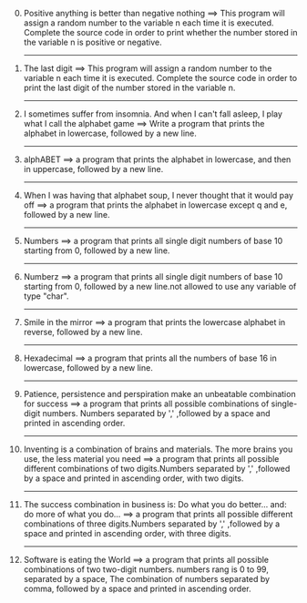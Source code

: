 0. Positive anything is better than negative nothing ==> This program will assign a random number to the variable n each time it is executed. Complete the source code in order to print whether the number stored in the variable n is positive or negative.<hr>
1. The last digit ==> This program will assign a random number to the variable n each time it is executed. Complete the source code in order to print the last digit of the number stored in the variable n.<hr>
2. I sometimes suffer from insomnia. And when I can't fall asleep, I play what I call the alphabet game ==> Write a program that prints the alphabet in lowercase, followed by a new line.<hr>
3. alphABET ==> a program that prints the alphabet in lowercase, and then in uppercase, followed by a new line.<hr>
4. When I was having that alphabet soup, I never thought that it would pay off ==> a program that prints the alphabet in lowercase except q and e, followed by a new line.<hr>
5. Numbers ==> a program that prints all single digit numbers of base 10 starting from 0, followed by a new line.<hr>
6. Numberz ==> a program that prints all single digit numbers of base 10 starting from 0, followed by a new line.not allowed to use any variable of type "char".<hr>
7. Smile in the mirror ==> a program that prints the lowercase alphabet in reverse, followed by a new line.<hr>
8. Hexadecimal ==> a program that prints all the numbers of base 16 in lowercase, followed by a new line.<hr>
9. Patience, persistence and perspiration make an unbeatable combination for success ==>  a program that prints all possible combinations of single-digit numbers. Numbers separated by ',' ,followed by a space and printed in ascending order.<hr>
10. Inventing is a combination of brains and materials. The more brains you use, the less material you need ==> a program that prints all possible different combinations of two digits.Numbers separated by ',' ,followed by a space and printed in ascending order, with two digits.<hr>
11. The success combination in business is: Do what you do better... and: do more of what you do... ==> a program that prints all possible different combinations of three digits.Numbers separated by ',' ,followed by a space and printed in ascending order, with three digits.<hr>
12. Software is eating the World ==> a program that prints all possible combinations of two two-digit numbers. numbers rang is 0 to 99, separated by a space, The combination of numbers separated by comma, followed by a space and printed in ascending order.
